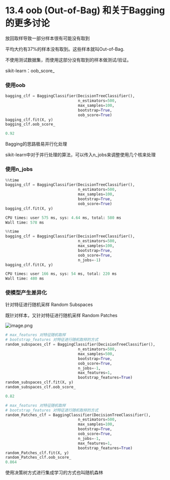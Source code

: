 # 13.4 oob (Out-of-Bag) 和关于Bagging的更多讨论

放回取样导致一部分样本很有可能没有取到

平均大约有37%的样本没有取到。这些样本就叫Out-of-Bag.

不使用测试数据集，而使用这部分没有取到的样本做测试/验证。

sikit-learn：oob\_score\_
### 使用oob
```python
bagging_clf = BaggingClassifier(DecisionTreeClassifier(),
                                n_estimators=500,
                                max_samples=100,
                                bootstrap=True,
                                oob_score=True)
bagging_clf.fit(X, y)
bagging_clf.oob_score_

0.92
```

Bagging的思路极易并行化处理

sikit-learn中对于并行处理的算法，可以传入n_jobs来调整使用几个核来处理

### 使用n_jobs
```python
%%time
bagging_clf = BaggingClassifier(DecisionTreeClassifier(),
                                n_estimators=500,
                                max_samples=100,
                                bootstrap=True,
                                oob_score=True)
bagging_clf.fit(X, y)

CPU times: user 575 ms, sys: 4.64 ms, total: 580 ms
Wall time: 578 ms
```

```python
%%time
bagging_clf = BaggingClassifier(DecisionTreeClassifier(),
                                n_estimators=500,
                                max_samples=100,
                                bootstrap=True,
                                oob_score=True,
                                n_jobs=-1)
bagging_clf.fit(X, y)

CPU times: user 166 ms, sys: 54 ms, total: 220 ms
Wall time: 480 ms
```

### 使模型产生差异化
针对特征进行随机采样
Random Subspaces

既针对样本，又针对特征进行随机采样
Random Patches

![image.png](https://upload-images.jianshu.io/upload_images/7220971-78f02a821f4ab2fc.png?imageMogr2/auto-orient/strip%7CimageView2/2/w/1240)

```python
# max_features 对特征随机取样
# bootstrap_features 对特征进行随机取样的方式
random_subspaces_clf = BaggingClassifier(DecisionTreeClassifier(),
                                n_estimators=500,
                                max_samples=500,
                                bootstrap=True,
                                oob_score=True,
                                n_jobs=-1,
                                max_features=1,
                                bootstrap_features=True)
random_subspaces_clf.fit(X, y)
random_subspaces_clf.oob_score_

0.82
```

```python
# max_features 对特征随机取样
# bootstrap_features 对特征进行随机取样的方式
random_Patches_clf = BaggingClassifier(DecisionTreeClassifier(),
                                n_estimators=500,
                                max_samples=100,
                                bootstrap=True,
                                oob_score=True,
                                n_jobs=-1,
                                max_features=1,
                                bootstrap_features=True)
random_Patches_clf.fit(X, y)
random_Patches_clf.oob_score_
0.864
```

使用决策树方式进行集成学习的方式也叫随机森林
